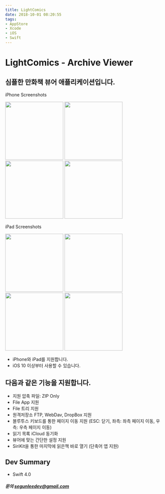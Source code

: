 ```yaml
---
title: LightComics
date: 2018-10-01 08:20:55
tags:
- AppStore
- Xcode
- iOS
- Swift
---
```






# LightComics - Archive Viewer



## 심플한 만화책 뷰어 애플리케이션입니다.

iPhone Screenshots
<div><img src="/2018/10/01/LightComics/iPhone X-0-Bookshelf.png" width="185" alt="" title="" /> <img src="/2018/10/01/LightComics/iPhone X-1-Documents.png" width="185" alt="" title="" /> <img src="/2018/10/01/LightComics/iPhone X-2-RemoteStorage.png" width="185" alt="" title="" /> <img src="/2018/10/01/LightComics/iPhone X-3-Settings.png" width="185" alt="" title="" /></div>


iPad Screenshots

<div><img src="/2018/10/01/LightComics/iPad Pro (12.9-inch)-0-Bookshelf.png" width="185" alt="" title="" /> <img src="/2018/10/01/LightComics/iPad Pro (12.9-inch)-1-Documents.png" width="185" alt="" title="" /> <img src="/2018/10/01/LightComics/iPad Pro (12.9-inch)-2-RemoteStorage.png" width="185" alt="" title="" /> <img src="/2018/10/01/LightComics/iPad Pro (12.9-inch)-3-Settings.png" width="185" alt="" title="" /></div>

- iPhone와 iPad를 지원합니다.
- iOS 10 이상부터 사용할 수 있습니다.



## 다음과 같은 기능을 지원합니다.


- 지원 압축 파일: ZIP Only
- File App 지원
- File 트리 지원
- 원격저장소 FTP, WebDav, DropBox 지원
- 블루투스 키보드를 통한 페이지 이동 지원 (ESC: 닫기, 좌측: 좌측 페이지 이동, 우측: 우측 페이지 이동)
- 읽기 목록 iCloud 동기화
- 뷰어에 맞는 간단한 설정 지원
- SiriKit을 통한 마지막에 읽은책 바로 열기 (단축어 앱 지원)



## Dev Summary

- Swift 4.0





##### 문의 segunleedev@gmail.com
